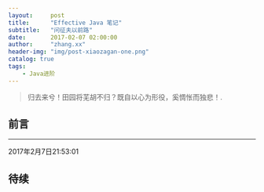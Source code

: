 ```yaml
---
layout:     post
title:      "Effective Java 笔记"
subtitle:   "问征夫以前路"
date:       2017-02-07 02:00:00
author:     "zhang.xx"
header-img: "img/post-xiaozagan-one.png"
catalog: true
tags:
    - Java进阶
---
```


> 归去来兮！田园将芜胡不归？既自以心为形役，奚惆怅而独悲！.

## 前言
---

2017年2月7日21:53:01 

## 待续

